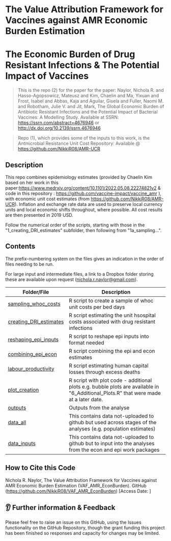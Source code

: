 # The Value Attribution Framework for Vaccines against AMR Economic Burden Estimation

# The Economic Burden of Drug Resistant Infections & The Potential Impact of Vaccines

> This is the repo (2) for the paper for the paper: Naylor, Nichola R. and Hasso-Agopsowicz, Mateusz and Kim, Chaelin and Ma, Yixuan and Frost, Isabel and Abbas, Kaja and Aguilar, Gisela and Fuller, Naomi M. and Robotham, Julie V. and Jit, Mark, The Global Economic Burden of Antibiotic Resistant Infections and the Potential Impact of Bacterial Vaccines: A Modelling Study. Available at SSRN: https://ssrn.com/abstract=4676946 or http://dx.doi.org/10.2139/ssrn.4676946

> Repo (1), which provides some of the inputs to this work, is the Antmicrobial Resistance Unit Cost Repository: Available @ https://github.com/NikkiR08/AMR-UCR


## Description

This repo combines epidemiology estimates (provided by Chaelin Kim based on her work in this paper:https://www.medrxiv.org/content/10.1101/2022.05.08.22274821v2 & code in this repository : https://github.com/vaccine-impact/vaccine_amr ), with economic unit cost estimates (from https://github.com/NikkiR08/AMR-UCR). Inflation and exchange rate data are used to preserve local currency units and local economic shifts throughout, where possible. All cost results are then presented in 2019 USD.

Follow the numerical order of the scripts, starting with those in the "1_creating_DRI_estimates" subfolder, then following from "1a_sampling...". 

## Contents

The prefix-numbering system on the files gives an indication in the order of files needing to be run. 

For large input and intermediate files, a link to a Dropbox folder storing these are available upon request
(nichola.r.naylor@gmail.com).

Folder/File | Description
-----|------------
[sampling_whoc_costs](https://github.com/NikkiR08/VAF_AMR_EconBurden/tree/main/1a_sampling_whoc_costs.R) | R script to create a sample of whoc unit costs per bed days
[creating_DRI_estimates](https://github.com/NikkiR08/VAF_AMR_EconBurden/tree/main/1_creating_DRI_estimates) | R script estimating the unit hsospital costs associated with drug resistant infections 
[reshaping_epi_inputs](https://github.com/NikkiR08/VAF_AMR_EconBurden/tree/main/2_reshaping_epi_inputs.R) | R script to reshape epi inputs into format needed
[combining_epi_econ](https://github.com/NikkiR08/VAF_AMR_EconBurden/tree/main/3_combining_epi_econ.R) | R script combining the epi and econ estimates
[labour_productivity](https://github.com/NikkiR08/VAF_AMR_EconBurden/tree/main/4_labour_productivity.R) | R script estimating human capital losses through excess deaths
[plot_creation](https://github.com/NikkiR08/VAF_AMR_EconBurden/tree/main/5_plot_creation.R) | R script with plot code - additional plots e.g. bubble plots are available in "6_Additional_Plots.R" that were made at a later date.
[outputs](https://github.com/NikkiR08/VAF_AMR_EconBurden/tree/main/outputs) | Outputs from the analyse
[data_all](https://github.com/NikkiR08/VAF_AMR_EconBurden/tree/main/data_all) | This contains data not-uploaded to github but used across stages of the analyses (e.g. population estimates)
[data_inputs](https://github.com/NikkiR08/VAF_AMR_EconBurden/tree/main/data_all) | This contains data not-uploaded to github but to input into the analyses from the econ and epi work packages

## How to Cite this Code

Nichola R. Naylor, The Value Attribution Framework for Vaccines against AMR Economic Burden Estimation (VAF_AMR_EconBurden). GitHub (https://github.com/NikkiR08/VAF_AMR_EconBurden) [Access Date: ]


## 👂 Further information & Feedback

Please feel free to raise an issue on this GitHub, using the Issues functionality on the GitHub Repository, though the grant funding this project has been finished so responses and capacity for changes may be limited. 
